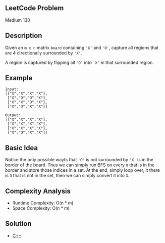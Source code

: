 ## LeetCode Problem
Medium 130

## Description
Given an `m x n` matrix `board` containing `'X'` and `'O'`, capture all regions that are 4 directionally surrounded by `'X'`.

A region is captured by flipping all `'O'` into `'X'` in that surrounded region.

## Example
```
Input:
[["X","X","X","X"],
 ["X","O","O","X"],
 ["X","X","O","X"],
 ["X","O","X","X"]]

Output:
[["X","X","X","X"],
 ["X","X","X","X"],
 ["X","X","X","X"],
 ["X","O","X","X"]]
```

## Basic Idea
Notice the only possible wayts that `'O'` is not surrounded by `'X'` is in the border of the board. Thus we can simply run BFS on every `O` that is in the border and store those indices in a set. At the end, simply loop over, it there is `O` that is not in the set, then we can simply convert it into `X`.

## Complexity Analysis
- Runtime Complexity: O(n * m)
- Space Complexity: O(n * m)

## Solution
- [C++](./solution.cpp)